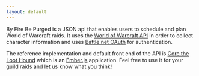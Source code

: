 ```yaml
---
layout: default
---
```


By Fire Be Purged is a JSON api that enables users to schedule and plan World of
Warcraft raids. It uses the [World of Warcraft API](https://dev.battle.net/) in
order to collect character information and uses
[Battle.net OAuth](https://dev.battle.net/docs/read/oauth) for authentication.

The reference implementation and default front end of the API is
[Core the Loot Hound](http://coretheloothound.com/) which is an
[Ember.js](http://emberjs.com/) application. Feel free to use it for your guild
raids and let us know what you think!
